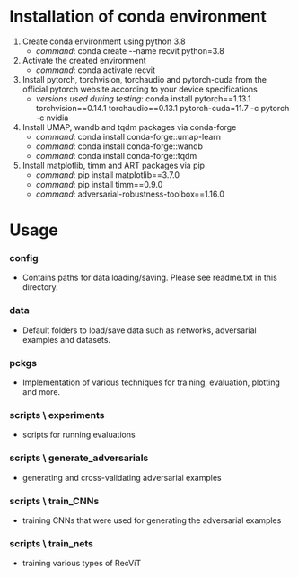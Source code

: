 # Installation of conda environment
1. Create conda environment using python 3.8
   - _command_: conda create --name recvit python=3.8
2. Activate the created environment
   - _command_: conda activate recvit
3. Install pytorch, torchvision, torchaudio and pytorch-cuda from the official pytorch website according to your device specifications
   - _versions used during testing_: conda install pytorch==1.13.1 torchvision==0.14.1 torchaudio==0.13.1 pytorch-cuda=11.7 -c pytorch -c nvidia
4. Install UMAP, wandb and tqdm packages via conda-forge
   - _command_: conda install conda-forge::umap-learn
   - _command_: conda install conda-forge::wandb
   - _command_: conda install conda-forge::tqdm
5. Install matplotlib, timm and ART packages via pip
   - _command_: pip install matplotlib==3.7.0
   - _command_: pip install timm==0.9.0
   - _command_: adversarial-robustness-toolbox==1.16.0

# Usage
### config
- Contains paths for data loading/saving. Please see readme.txt in this directory.
### data
- Default folders to load/save data such as networks, adversarial examples and datasets.
### pckgs
- Implementation of various techniques for training, evaluation, plotting and more.
### scripts \ experiments
- scripts for running evaluations
### scripts \ generate_adversarials
- generating and cross-validating adversarial examples
### scripts \ train_CNNs
- training CNNs that were used for generating the adversarial examples
### scripts \ train_nets
- training various types of RecViT